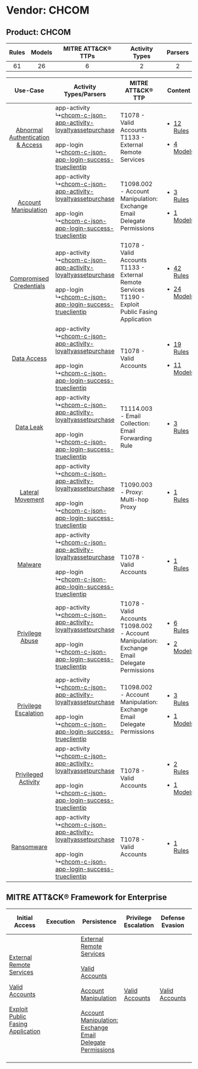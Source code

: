 Vendor: CHCOM
=============
Product: CHCOM
--------------
| Rules | Models | MITRE ATT&CK® TTPs | Activity Types | Parsers |
|:-----:|:------:|:------------------:|:--------------:|:-------:|
|  61   |   26   |         6          |       2        |    2    |

|    Use-Case    | Activity Types/Parsers    | MITRE ATT&CK® TTP    | Content    |
|:----:| ---- | ---- | ---- |
| [Abnormal Authentication & Access](../../../UseCases/uc_abnormal_authentication_&_access.md) |  app-activity<br> ↳[chcom-c-json-app-activity-loyaltyassetpurchase](Ps/pC_chcomcjsonappactivityloyaltyassetpurchase.md)<br><br> app-login<br> ↳[chcom-c-json-app-login-success-trueclientip](Ps/pC_chcomcjsonapploginsuccesstrueclientip.md)<br> | T1078 - Valid Accounts<br>T1133 - External Remote Services<br>    | [<ul><li>12 Rules</li></ul><ul><li>4 Models</li></ul>](RM/r_m_chcom_chcom_Abnormal_Authentication_&_Access.md) |
|    [Account Manipulation](../../../UseCases/uc_account_manipulation.md)    |  app-activity<br> ↳[chcom-c-json-app-activity-loyaltyassetpurchase](Ps/pC_chcomcjsonappactivityloyaltyassetpurchase.md)<br><br> app-login<br> ↳[chcom-c-json-app-login-success-trueclientip](Ps/pC_chcomcjsonapploginsuccesstrueclientip.md)<br> | T1098.002 - Account Manipulation: Exchange Email Delegate Permissions<br>    | [<ul><li>3 Rules</li></ul><ul><li>1 Models</li></ul>](RM/r_m_chcom_chcom_Account_Manipulation.md)    |
|          [Compromised Credentials](../../../UseCases/uc_compromised_credentials.md)          |  app-activity<br> ↳[chcom-c-json-app-activity-loyaltyassetpurchase](Ps/pC_chcomcjsonappactivityloyaltyassetpurchase.md)<br><br> app-login<br> ↳[chcom-c-json-app-login-success-trueclientip](Ps/pC_chcomcjsonapploginsuccesstrueclientip.md)<br> | T1078 - Valid Accounts<br>T1133 - External Remote Services<br>T1190 - Exploit Public Fasing Application<br> | [<ul><li>42 Rules</li></ul><ul><li>24 Models</li></ul>](RM/r_m_chcom_chcom_Compromised_Credentials.md)         |
|    [Data Access](../../../UseCases/uc_data_access.md)    |  app-activity<br> ↳[chcom-c-json-app-activity-loyaltyassetpurchase](Ps/pC_chcomcjsonappactivityloyaltyassetpurchase.md)<br><br> app-login<br> ↳[chcom-c-json-app-login-success-trueclientip](Ps/pC_chcomcjsonapploginsuccesstrueclientip.md)<br> | T1078 - Valid Accounts<br>    | [<ul><li>19 Rules</li></ul><ul><li>11 Models</li></ul>](RM/r_m_chcom_chcom_Data_Access.md)    |
|    [Data Leak](../../../UseCases/uc_data_leak.md)    |  app-activity<br> ↳[chcom-c-json-app-activity-loyaltyassetpurchase](Ps/pC_chcomcjsonappactivityloyaltyassetpurchase.md)<br><br> app-login<br> ↳[chcom-c-json-app-login-success-trueclientip](Ps/pC_chcomcjsonapploginsuccesstrueclientip.md)<br> | T1114.003 - Email Collection: Email Forwarding Rule<br>    | [<ul><li>3 Rules</li></ul>](RM/r_m_chcom_chcom_Data_Leak.md)    |
|    [Lateral Movement](../../../UseCases/uc_lateral_movement.md)    |  app-activity<br> ↳[chcom-c-json-app-activity-loyaltyassetpurchase](Ps/pC_chcomcjsonappactivityloyaltyassetpurchase.md)<br><br> app-login<br> ↳[chcom-c-json-app-login-success-trueclientip](Ps/pC_chcomcjsonapploginsuccesstrueclientip.md)<br> | T1090.003 - Proxy: Multi-hop Proxy<br>    | [<ul><li>1 Rules</li></ul>](RM/r_m_chcom_chcom_Lateral_Movement.md)    |
|    [Malware](../../../UseCases/uc_malware.md)    |  app-activity<br> ↳[chcom-c-json-app-activity-loyaltyassetpurchase](Ps/pC_chcomcjsonappactivityloyaltyassetpurchase.md)<br><br> app-login<br> ↳[chcom-c-json-app-login-success-trueclientip](Ps/pC_chcomcjsonapploginsuccesstrueclientip.md)<br> | T1078 - Valid Accounts<br>    | [<ul><li>1 Rules</li></ul>](RM/r_m_chcom_chcom_Malware.md)    |
|    [Privilege Abuse](../../../UseCases/uc_privilege_abuse.md)    |  app-activity<br> ↳[chcom-c-json-app-activity-loyaltyassetpurchase](Ps/pC_chcomcjsonappactivityloyaltyassetpurchase.md)<br><br> app-login<br> ↳[chcom-c-json-app-login-success-trueclientip](Ps/pC_chcomcjsonapploginsuccesstrueclientip.md)<br> | T1078 - Valid Accounts<br>T1098.002 - Account Manipulation: Exchange Email Delegate Permissions<br>         | [<ul><li>6 Rules</li></ul><ul><li>2 Models</li></ul>](RM/r_m_chcom_chcom_Privilege_Abuse.md)    |
|    [Privilege Escalation](../../../UseCases/uc_privilege_escalation.md)    |  app-activity<br> ↳[chcom-c-json-app-activity-loyaltyassetpurchase](Ps/pC_chcomcjsonappactivityloyaltyassetpurchase.md)<br><br> app-login<br> ↳[chcom-c-json-app-login-success-trueclientip](Ps/pC_chcomcjsonapploginsuccesstrueclientip.md)<br> | T1098.002 - Account Manipulation: Exchange Email Delegate Permissions<br>    | [<ul><li>3 Rules</li></ul><ul><li>1 Models</li></ul>](RM/r_m_chcom_chcom_Privilege_Escalation.md)    |
|    [Privileged Activity](../../../UseCases/uc_privileged_activity.md)    |  app-activity<br> ↳[chcom-c-json-app-activity-loyaltyassetpurchase](Ps/pC_chcomcjsonappactivityloyaltyassetpurchase.md)<br><br> app-login<br> ↳[chcom-c-json-app-login-success-trueclientip](Ps/pC_chcomcjsonapploginsuccesstrueclientip.md)<br> | T1078 - Valid Accounts<br>    | [<ul><li>2 Rules</li></ul><ul><li>1 Models</li></ul>](RM/r_m_chcom_chcom_Privileged_Activity.md)    |
|    [Ransomware](../../../UseCases/uc_ransomware.md)    |  app-activity<br> ↳[chcom-c-json-app-activity-loyaltyassetpurchase](Ps/pC_chcomcjsonappactivityloyaltyassetpurchase.md)<br><br> app-login<br> ↳[chcom-c-json-app-login-success-trueclientip](Ps/pC_chcomcjsonapploginsuccesstrueclientip.md)<br> | T1078 - Valid Accounts<br>    | [<ul><li>1 Rules</li></ul>](RM/r_m_chcom_chcom_Ransomware.md)    |

MITRE ATT&CK® Framework for Enterprise
--------------------------------------
| Initial Access                                                                                                                                                                                                                         | Execution | Persistence                                                                                                                                                                                                                                                                                                                                 | Privilege Escalation                                                | Defense Evasion                                                     | Credential Access | Discovery | Lateral Movement | Collection                                                                                                                                                            | Command and Control                                                                                                                       | Exfiltration | Impact |
| -------------------------------------------------------------------------------------------------------------------------------------------------------------------------------------------------------------------------------------- | --------- | ------------------------------------------------------------------------------------------------------------------------------------------------------------------------------------------------------------------------------------------------------------------------------------------------------------------------------------------- | ------------------------------------------------------------------- | ------------------------------------------------------------------- | ----------------- | --------- | ---------------- | --------------------------------------------------------------------------------------------------------------------------------------------------------------------- | ----------------------------------------------------------------------------------------------------------------------------------------- | ------------ | ------ |
| [External Remote Services](https://attack.mitre.org/techniques/T1133)<br><br>[Valid Accounts](https://attack.mitre.org/techniques/T1078)<br><br>[Exploit Public Fasing Application](https://attack.mitre.org/techniques/T1190)<br><br> |           | [External Remote Services](https://attack.mitre.org/techniques/T1133)<br><br>[Valid Accounts](https://attack.mitre.org/techniques/T1078)<br><br>[Account Manipulation](https://attack.mitre.org/techniques/T1098)<br><br>[Account Manipulation: Exchange Email Delegate Permissions](https://attack.mitre.org/techniques/T1098/002)<br><br> | [Valid Accounts](https://attack.mitre.org/techniques/T1078)<br><br> | [Valid Accounts](https://attack.mitre.org/techniques/T1078)<br><br> |                   |           |                  | [Email Collection](https://attack.mitre.org/techniques/T1114)<br><br>[Email Collection: Email Forwarding Rule](https://attack.mitre.org/techniques/T1114/003)<br><br> | [Proxy: Multi-hop Proxy](https://attack.mitre.org/techniques/T1090/003)<br><br>[Proxy](https://attack.mitre.org/techniques/T1090)<br><br> |              |        |